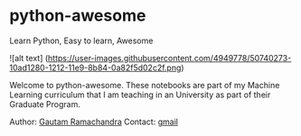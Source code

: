 # python-awesome
Learn Python, Easy to learn, Awesome

![alt text] (https://user-images.githubusercontent.com/4949778/50740273-10ad1280-1212-11e9-8b84-0a82f5d02c2f.png)

Welcome to python-awesome. These notebooks are part of my Machine Learning curriculum that I am teaching in an University as part of their Graduate Program. 

Author: [Gautam Ramachandra](http://gautam1858.github.io) 
Contact: [gmail](gautamrbharadwaj@gmail.com)
